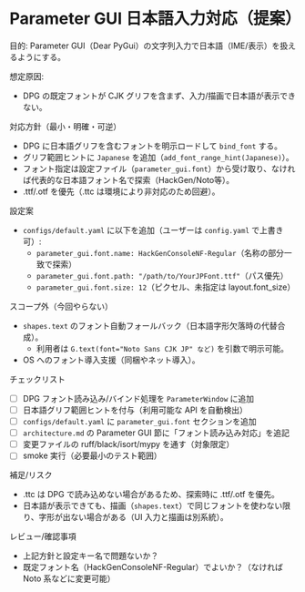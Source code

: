 # Parameter GUI 日本語入力対応（提案）

目的: Parameter GUI（Dear PyGui）の文字列入力で日本語（IME/表示）を扱えるようにする。

想定原因:
- DPG の既定フォントが CJK グリフを含まず、入力/描画で日本語が表示できない。

対応方針（最小・明確・可逆）
- DPG に日本語グリフを含むフォントを明示ロードして `bind_font` する。
- グリフ範囲ヒントに `Japanese` を追加（`add_font_range_hint(Japanese)`）。
- フォント指定は設定ファイル（`parameter_gui.font`）から受け取り、なければ代表的な日本語フォント名で探索（HackGen/Noto等）。
- .ttf/.otf を優先（.ttc は環境により非対応のため回避）。

設定案
- `configs/default.yaml` に以下を追加（ユーザーは `config.yaml` で上書き可）:
  - `parameter_gui.font.name: HackGenConsoleNF-Regular`（名称の部分一致で探索）
  - `parameter_gui.font.path: "/path/to/YourJPFont.ttf"`（パス優先）
  - `parameter_gui.font.size: 12`（ピクセル、未指定は layout.font_size）

スコープ外（今回やらない）
- `shapes.text` のフォント自動フォールバック（日本語字形欠落時の代替合成）。
  - 利用者は `G.text(font="Noto Sans CJK JP" など)` を引数で明示可能。
- OS へのフォント導入支援（同梱やネット導入）。

チェックリスト
- [ ] DPG フォント読み込み/バインド処理を `ParameterWindow` に追加
- [ ] 日本語グリフ範囲ヒントを付与（利用可能な API を自動検出）
- [ ] `configs/default.yaml` に `parameter_gui.font` セクションを追加
- [ ] `architecture.md` の Parameter GUI 節に「フォント読み込み対応」を追記
- [ ] 変更ファイルの ruff/black/isort/mypy を通す（対象限定）
- [ ] smoke 実行（必要最小のテスト範囲）

補足/リスク
- .ttc は DPG で読み込めない場合があるため、探索時に .ttf/.otf を優先。
- 日本語が表示できても、描画（`shapes.text`）で同じフォントを使わない限り、字形が出ない場合がある（UI 入力と描画は別系統）。

レビュー/確認事項
- 上記方針と設定キー名で問題ないか？
- 既定フォント名（HackGenConsoleNF-Regular）でよいか？（なければ Noto 系などに変更可能）

